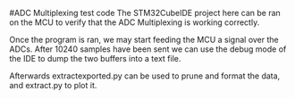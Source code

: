 #ADC Multiplexing test code
The STM32CubeIDE project here can be ran on the MCU to verify that the ADC Multiplexing is working correctly.

Once the program is ran, we may start feeding the MCU a signal over the ADCs. After 10240 samples have been sent we can use the debug mode of the IDE to dump the two buffers into a text file.

Afterwards extractexported.py can be used to prune and format the data, and extract.py to plot it.

